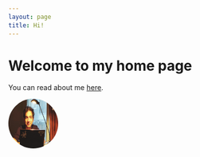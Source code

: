```yaml
---
layout: page
title: Hi!
---
```


 Welcome to my home page
=============


You can read about me [here](http://magronox.github.io/about).


 <a href="url"><img align="left" src="https://github.com/Magronox/Magronox.github.io/blob/master/images/A259.png?raw=true" height="100" width="100" style="border-radius:50%"></a>
